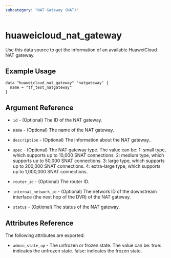 ```yaml
---
subcategory: "NAT Gateway (NAT)"
---
```


# huaweicloud\_nat\_gateway

Use this data source to get the information of an available HuaweiCloud NAT gateway.


## Example Usage

```hcl
data "huaweicloud_nat_gateway" "natgateway" {
  name = "tf_test_natgateway"
}
```

## Argument Reference

* `id` - (Optional) The ID of the NAT gateway.

* `name` - (Optional) The name of the NAT gateway.

* `description` - (Optional) The information about the NAT gateway..

* `spec` - (Optional) The NAT gateway type.
              The value can be:
              1: small type, which supports up to 10,000 SNAT connections.
              2: medium type, which supports up to 50,000 SNAT connections.
              3: large type, which supports up to 200,000 SNAT connections.
              4: extra-large type, which supports up to 1,000,000 SNAT connections.

* `router_id` - (Optional) The router ID.

* `internal_network_id` - (Optional) The network ID of the downstream interface (the next hop of the DVR) of the NAT gateway.

* `status` - (Optional) The status of the NAT gateway.


## Attributes Reference

The following attributes
are exported:

* `admin_state_up` - The unfrozen or frozen state.
                        The value can be:
                          true: indicates the unfrozen state.
                          false: indicates the frozen state.
